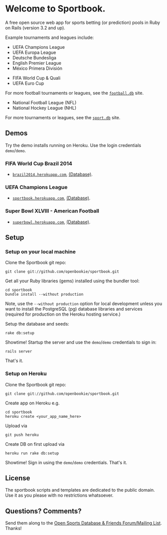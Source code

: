 # Welcome to Sportbook.

A free open source web app for sports betting (or prediction) pools in Ruby on Rails (version 3.2 and up).

Example tournaments and leagues include:

<!-- clubs -->

* UEFA Champions League
* UEFA Europa League
* Deutsche Bundesliga
* English Premier League
* México Primera División


<!-- national teams -->

* FIFA World Cup & Quali
* UEFA Euro Cup

For more football tournaments or leagues,
see the [`football.db`](https://github.com/openfootball) site.


<!-- more sports -->

* National Football League (NFL)
* National Hockey League (NHL)

For more tournaments or leagues,
see the [`sport.db`](https://github.com/opensport) site.


## Demos

Try the demo installs running on Heroku. Use the login credentials `demo`/`demo`. 

### FIFA World Cup Brazil 2014

- [`brazil2014.herokuapp.com`](http://brazil2014.herokuapp.com), [(Database)](http://brazil2014.herokuapp.com/db).


### UEFA Champions League

- [`sportbook.herokuapp.com`](http://sportbook.herokuapp.com), [(Database)](http://sportbook.herokuapp.com/db).


### Super Bowl XLVIII - American Football

- [`superbowl.herokuapp.com`](http://superbowl.herokuapp.com), [(Database)](http://superbowl.herokuapp.com/db).



## Setup

### Setup on your local machine

Clone the Sportbook git repo:

    git clone git://github.com/openbookie/sportbook.git

Get all your Ruby libraries (gems) installed using the bundler tool:

    cd sportbook
    bundle install --without production

Note, use the `--without production` option for local development
unless you want to install the PostgreSQL (pg) database libraries and services
(required for production on the Heroku hosting service.)

Setup the database and seeds:

    rake db:setup

Showtime! Startup the server and use the `demo`/`demo` credentials to sign in:

    rails server

That's it.


### Setup on Heroku 

Clone the Sportbook git repo:

    git clone git://github.com/openbookie/sportbook.git

Create app on Heroku e.g.

    cd sportbook
    heroku create <your_app_name_here>

Upload via

    git push heroku

Create DB on first upload via

    heroku run rake db:setup

Showtime! Sign in using the  `demo`/`demo` credentials. That's it.


## License

The sportbook scripts and templates are dedicated to the public domain.
Use it as you please with no restrictions whatsoever.

## Questions? Comments?

Send them along to the [Open Sports Database & Friends Forum/Mailing List](http://groups.google.com/group/opensport).
Thanks!
